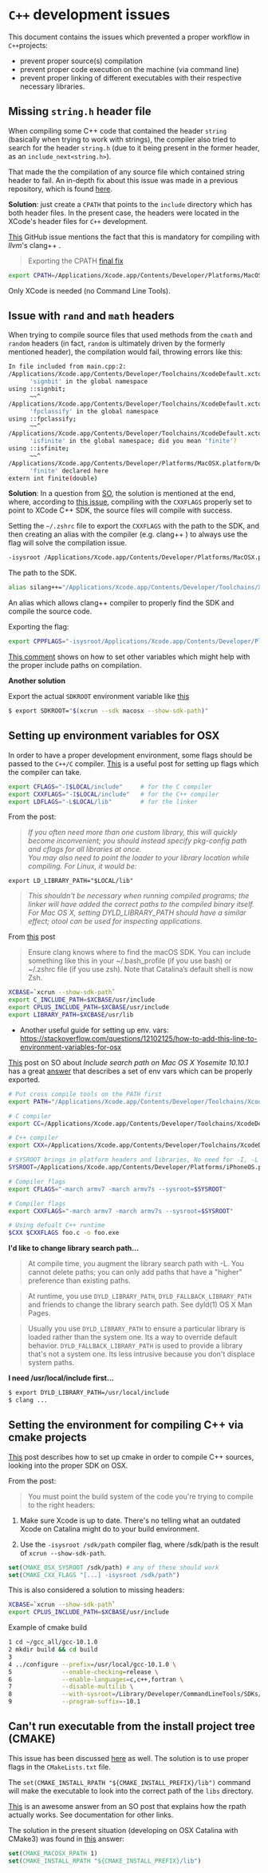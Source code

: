 # `C++` development issues

This document contains the issues which prevented a proper workflow in `C++`projects:

* prevent proper source(s) compilation
* prevent proper code execution on the machine (via command line)
* prevent proper linking of different executables with their respective necessary libraries.

## Missing `string.h` header file

When compiling some C++ code that contained the header `string` (basically when trying to work with strings), the compiler also tried to search for the header `string.h` (due to it being present in the former header, as an `include_next<string.h>`).

That made the the compilation of any source file which contained string header to fail.
An in-depth fix about this issue was made in a previous repository, which is found [here](https://github.com/basavyr/std-string-darwin).

**Solution**: just create a `CPATH` that points to the `include` directory which has both header files. In the present case, the headers were located in the XCode's header files for `C++` development.

[This](https://github.com/Homebrew/homebrew-core/issues/32765#issuecomment-427809788) GitHub issue mentions the fact that this is mandatory for compiling with *llvm*'s clang++ .

> Exporting the CPATH [final fix](https://github.com/basavyr/std-string-darwin/blob/master/xcode_clang.md)

```bash
export CPATH=/Applications/Xcode.app/Contents/Developer/Platforms/MacOSX.platform/Developer/SDKs/MacOSX10.15.sdk/usr/include
```

Only XCode is needed (no Command Line Tools). 

## Issue with `rand` and `math` headers

When trying to compile source files that used methods from the `cmath` and `random` headers (in fact, `random` is ultimately driven by the formerly mentioned header), the compilation would fail, throwing errors like this:

```bash
In file included from main.cpp:2:
/Applications/Xcode.app/Contents/Developer/Toolchains/XcodeDefault.xctoolchain/usr/bin/../include/c++/v1/cmath:317:9: error: no member named
      'signbit' in the global namespace
using ::signbit;
      ~~^
/Applications/Xcode.app/Contents/Developer/Toolchains/XcodeDefault.xctoolchain/usr/bin/../include/c++/v1/cmath:318:9: error: no member named
      'fpclassify' in the global namespace
using ::fpclassify;
      ~~^
/Applications/Xcode.app/Contents/Developer/Toolchains/XcodeDefault.xctoolchain/usr/bin/../include/c++/v1/cmath:319:9: error: no member named
      'isfinite' in the global namespace; did you mean 'finite'?
using ::isfinite;
      ~~^
/Applications/Xcode.app/Contents/Developer/Platforms/MacOSX.platform/Developer/SDKs/MacOSX10.15.sdk/usr/include/math.h:749:12: note:
      'finite' declared here
extern int finite(double)
```

**Solution**:
In a question from [SO](https://stackoverflow.com/questions/61990179/clang-on-macos-set-isysroot-to-a-default-location), the solution is mentioned at the end, where, according to [this issue](https://github.com/Homebrew/homebrew-core/issues/45061#issuecomment-541010787), compiling with the `CXXFLAGS` properly set to point to XCode C++ SDK, the source files will compile with success.

Setting the `~/.zshrc` file to export the `CXXFLAGS` with the path to the SDK, and then creating an alias with the compiler (e.g. clang++ ) to always use the flag will solve the compilation issue.

```bash
-isysroot /Applications/Xcode.app/Contents/Developer/Platforms/MacOSX.platform/Developer/SDKs/MacOSX.sdk
```

The path to the SDK.

```bash
alias silang++="/Applications/Xcode.app/Contents/Developer/Toolchains/XcodeDefault.xctoolchain/usr/bin/clang++ -isysroot /Applications/X    code.app/Contents/Developer/Platforms/MacOSX.platform/Developer/SDKs/MacOSX.sdk"
```

An alias which allows clang++ compiler to properly find the SDK and compile the source code.

Exporting the flag:

```bash
export CPPFLAGS="-isysroot/Applications/Xcode.app/Contents/Developer/Platforms/MacOSX.platform/Developer/SDKs/MacOSX.sdk/"
```

[This comment](https://github.com/Homebrew/homebrew-core/pull/45304#issuecomment-541669564) shows on how to set other variables which might help with the proper include paths on compilation.

**Another solution**

Export the actual `SDKROOT` environment variable like [this](https://github.com/Homebrew/homebrew-core/pull/45304#issuecomment-541680263)

```bash
$ export SDKROOT="$(xcrun --sdk macosx --show-sdk-path)"
```

## Setting up environment variables for OSX

In order to have a proper development environment, some flags should be passed to the `C++/C` compiler. [This](https://superuser.com/questions/358255/bash-environment-variable-to-include-path-of-c-libraries/358269#358269) is a useful post for setting up flags which the compiler can take.

```bash
export CFLAGS="-I$LOCAL/include"     # for the C compiler
export CXXFLAGS="-I$LOCAL/include"   # for the C++ compiler
export LDFLAGS="-L$LOCAL/lib"        # for the linker
```

From the post: 

> *If you often need more than one custom library, this will quickly become inconvenient; you should instead specify pkg-config path and cflags for all libraries at once.  
You may also need to point the loader to your library location while compiling. For Linux, it would be:*
```
export LD_LIBRARY_PATH="$LOCAL/lib"
```
> *This shouldn't be necessary when running compiled programs; the linker will have added the correct paths to the compiled binary itself.  
For Mac OS X, setting DYLD_LIBRARY_PATH should have a similar effect; otool can be used for inspecting applications.*

From [this](https://ryanhomer.github.io/posts/build-openmp-macos-catalina) post
> Ensure clang knows where to find the macOS SDK. You can include something like this in your ~/.bash_profile (if you use bash) or ~/.zshrc file (if you use zsh). Note that Catalina’s default shell is now Zsh.

```bash
XCBASE=`xcrun --show-sdk-path`
export C_INCLUDE_PATH=$XCBASE/usr/include
export CPLUS_INCLUDE_PATH=$XCBASE/usr/include
export LIBRARY_PATH=$XCBASE/usr/lib
```

 - Another useful guide for setting up env. vars: https://stackoverflow.com/questions/12102125/how-to-add-this-line-to-environment-variables-for-osx

[This](https://stackoverflow.com/questions/27948093/include-search-path-on-mac-os-x-yosemite-10-10-1) post on SO about *Include search path on Mac OS X Yosemite 10.10.1* has a great [answer](https://stackoverflow.com/a/27948194/8295213) that describes a set of env vars which can be properly exported.

```bash
# Put cross compile tools on the PATH first
export PATH="/Applications/Xcode.app/Contents/Developer/Toolchains/XcodeDefault.xctoolchain/usr/bin/:$PATH"

# C compiler
export CC=/Applications/Xcode.app/Contents/Developer/Toolchains/XcodeDefault.xctoolchain/usr/bin/clang

# C++ compiler
export CXX=/Applications/Xcode.app/Contents/Developer/Toolchains/XcodeDefault.xctoolchain/usr/bin/clang++

# SYSROOT brings in platform headers and libraries, No need for -I, -L and -l.
SYSROOT=/Applications/Xcode.app/Contents/Developer/Platforms/iPhoneOS.platform/Developer/SDKs/iPhoneOS7.1.sdk

# Compiler flags
export CFLAGS="-march armv7 -march armv7s --sysroot=$SYSROOT"

# Compiler flags
export CXXFLAGS="-march armv7 -march armv7s --sysroot=$SYSROOT"

# Using defualt C++ runtime
$CXX $CXXFLAGS foo.c -o foo.exe
```

**I'd like to change library search path...**
>At compile time, you augment the library search path with -L. You cannot delete paths; you can only add paths that have a "higher" preference than existing paths.

>At runtime, you use `DYLD_LIBRARY_PATH`, `DYLD_FALLBACK_LIBRARY_PATH` and friends to change the library search path. See dyld(1) OS X Man Pages.

> Usually you use `DYLD_LIBRARY_PATH` to ensure a particular library is loaded rather than the system one. Its a way to override default behavior. `DYLD_FALLBACK_LIBRARY_PATH` is used to provide a library that's not a system one. Its less intrusive because you don't displace system paths.

**I need /usr/local/include first...**

```bash
$ export DYLD_LIBRARY_PATH=/usr/local/include
$ clang ...
```

## Setting the environment for compiling C++ via cmake projects

[This](https://stackoverflow.com/questions/58628377/catalina-c-using-cmath-headers-yield-error-no-member-named-signbit-in-th/59780819#59780819) post describes how to set up cmake in order to compile C++ sources, looking into the proper SDK on OSX.

From the post:

> You must point the build system of the code you're trying to compile to the right headers:

1. Make sure Xcode is up to date. There's no telling what an outdated Xcode on Catalina might do to your build environment.

2. Use the `-isysroot /sdk/path` compiler flag, where /sdk/path is the result of `xcrun --show-sdk-path`.

```cmake
set(CMAKE_OSX_SYSROOT /sdk/path) # any of these should work
set(CMAKE_CXX_FLAGS "[...] -isysroot /sdk/path")
```

This is also considered a solution to missing headers:

```bash
XCBASE=`xcrun --show-sdk-path`
export CPLUS_INCLUDE_PATH=$XCBASE/usr/include
```

Example of cmake build

```bash
1 cd ~/gcc_all/gcc-10.1.0
2 mkdir build && cd build
3 
4 ../configure --prefix=/usr/local/gcc-10.1.0 \
5              --enable-checking=release \
6              --enable-languages=c,c++,fortran \
7              --disable-multilib \
8              --with-sysroot=/Library/Developer/CommandLineTools/SDKs/MacOSX.sdk \ # the sysroot path to the sdk
9              --program-suffix=-10.1
```

## Can't run executable from the install project tree (CMAKE)

This issue has been discussed [here](https://github.com/basavyr/CI-CD-workflow/blob/master/issues.md) as well.
The solution is to use proper flags in the `CMakeLists.txt` file.

The `set(CMAKE_INSTALL_RPATH "${CMAKE_INSTALL_PREFIX}/lib")` command  will make the executable to look into the correct path of the `libs` directory.


[This](https://stackoverflow.com/a/47699417/8295213) is an awesome answer from an SO post that explains how the rpath actually works. See documentation for other links.

The solution in the present situation  (developing on OSX Catalina with CMake3) was found in [this](https://stackoverflow.com/a/43551534/8295213) answer:

```cmake
set(CMAKE_MACOSX_RPATH 1)
set(CMAKE_INSTALL_RPATH "${CMAKE_INSTALL_PREFIX}/lib")
```
